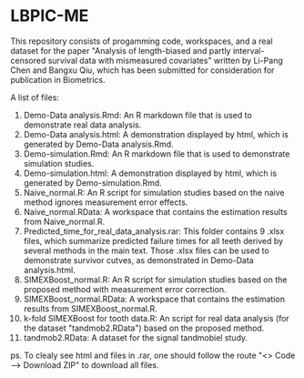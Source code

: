 # LBPIC-ME
This repository consists of progamming code, workspaces, and a real dataset for the paper "Analysis of length-biased and partly interval-censored survival data with mismeasured covariates" written by Li-Pang Chen and Bangxu Qiu, which has been submitted for consideration for publication in Biometrics. 

A list of files:
1. Demo-Data analysis.Rmd: An R markdown file that is used to demonstrate real data analysis.
2. Demo-Data analysis.html: A demonstration displayed by html, which is generated by Demo-Data analysis.Rmd.
3. Demo-simulation.Rmd: An R markdown file that is used to demonstrate simulation studies.
4. Demo-simulation.html: A demonstration displayed by html, which is generated by Demo-simulation.Rmd.
5. Naive_normal.R: An R script for simulation studies based on the naive method ignores measurement error effects.
6. Naive_normal.RData: A workspace that contains the estimation results from Naive_normal.R.
7. Predicted_time_for_real_data_analysis.rar: This folder contains 9 .xlsx files, which summarize predicted failure times for all teeth derived by several methods in the main text. Those .xlsx files can be used to demonstrate survivor cutves, as demonstrated in Demo-Data analysis.html.
8. SIMEXBoost_normal.R: An R script for simulation studies based on the proposed method with measurement error correction.
9. SIMEXBoost_normal.RData: A workspace that contains the estimation results from SIMEXBoost_normal.R.
10. k-fold SIMEXBoost for tooth data.R: An script for real data analysis (for the dataset "tandmob2.RData") based on the proposed method.
11. tandmob2.RData: A dataset for the signal tandmobiel study.

ps. To clealy see html and files in .rar, one should follow the route "<> Code --> Download ZIP" to download all files.
